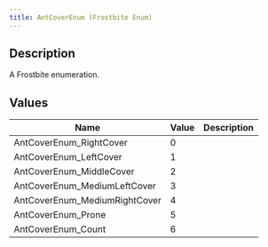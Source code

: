 ```yaml
---
title: AntCoverEnum (Frostbite Enum)
---
```

## Description

A Frostbite enumeration.

## Values

| Name                           | Value | Description |
| ------------------------------ | ----- | ----------- |
| AntCoverEnum\_RightCover       | 0     |             |
| AntCoverEnum\_LeftCover        | 1     |             |
| AntCoverEnum\_MiddleCover      | 2     |             |
| AntCoverEnum\_MediumLeftCover  | 3     |             |
| AntCoverEnum\_MediumRightCover | 4     |             |
| AntCoverEnum\_Prone            | 5     |             |
| AntCoverEnum\_Count            | 6     |             |
